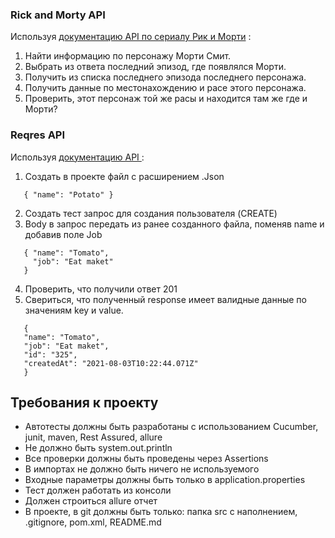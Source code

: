 ### Rick and Morty API
Используя [документацию АPI по сериалу Рик и Морти](https://rickandmortyapi.com/documentation/#episode-schema) : 

1. Найти информацию по персонажу Морти Смит.
2. Выбрать из ответа последний эпизод, где появлялся Морти. 
3. Получить из списка последнего эпизода последнего персонажа. 
4. Получить данные по местонахождению и расе этого персонажа. 
5. Проверить, этот персонаж той же расы и находится там же где и Морти?

### Reqres API
Используя [документацию API ](https://reqres.in/):

1. Создать в проекте файл с расширением .Json
```
   { "name": "Potato" } 
   ```
2. Создать тест запрос для создания пользователя (CREATE) 
3. Body в запрос передать из ранее созданного файла, поменяв name и добавив поле Job
```
   { "name": "Tomato", 
     "job": "Eat maket" 
   } 
   ```
4. Проверить, что получили ответ 201
5. Свериться, что полученный response имеет валидные данные по значениям key и value.
```
   {
   "name": "Tomato",
   "job": "Eat maket",
   "id": "325",
   "createdAt": "2021-08-03T10:22:44.071Z"
   }
```

## Требования к проекту
* Автотесты должны быть разработаны с использованием Cucumber, junit, maven, Rest Assured, allure
*  Не должно быть system.out.println
*  Все проверки должны быть проведены через Assertions
*  В импортах не должно быть ничего не используемого
*  Входные параметры должны быть только в application.properties
*  Тест должен работать из консоли
*  Должен строиться allure отчет
*  В проекте, в git должны быть только: папка src с наполнением, .gitignore, pom.xml, README.md 